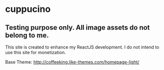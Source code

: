 # cuppucino
 Testing purpose only. All image assets do not belong to me.
 -----------------------------------------------------------
 
 This site is created to enhance my ReactJS development. I do not intend to use this site for monetization.
 
 Base Theme:
 http://coffeeking.like-themes.com/homepage-light/
